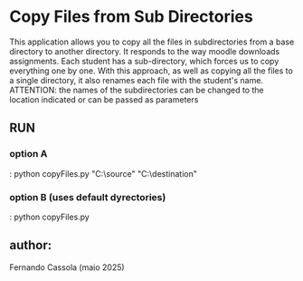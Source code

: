 # Copy Files from Sub Directories
This application allows you to copy all the files in subdirectories from a base directory to another directory.
It responds to the way moodle downloads assignments. Each student has a sub-directory, which forces us to copy everything one by one.
With this approach, as well as copying all the files to a single directory, it also renames each file with the student's name.
ATTENTION: the names of the subdirectories can be changed to the location indicated or can be passed as parameters

## RUN
### option A
: python copyFiles.py "C:\source" "C:\destination"
### option B (uses default dyrectories)
: python copyFiles.py 

## author: 
Fernando Cassola (maio 2025)

